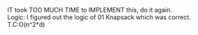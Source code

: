 IT took TOO MUCH TIME to IMPLEMENT this, do it again.<br>
Logic: I figured out the logic of 01 Knapsack which was correct.<br>
T.C:O(n^2*d)